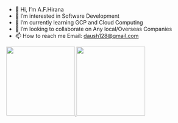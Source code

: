 - 👋 Hi, I’m A.F.Hirana 
- 👀 I’m interested in Software Development
- 🌱 I’m currently learning GCP and Cloud Computing
- 💞️ I’m looking to collaborate on Any local/Overseas Companies
- 📫 How to reach me Email: daush128@gmail.com
<p align="left">
<a href="https://github.com/Hira478">
  <img height="180em" src="https://github-readme-stats-eight-theta.vercel.app/api?username=gilangadhan&show_icons=true&theme=algolia&include_all_commits=true&count_private=true"/>
  <img height="180em" src="https://github-readme-stats-eight-theta.vercel.app/api/top-langs/?username=gilangadhan&layout=compact&langs_count=8&theme=algolia"/>
</a>
</p>

<!---
Hira478/Hira478 is a ✨ special ✨ repository because its `README.md` (this file) appears on your GitHub profile.
You can click the Preview link to take a look at your changes.
--->
